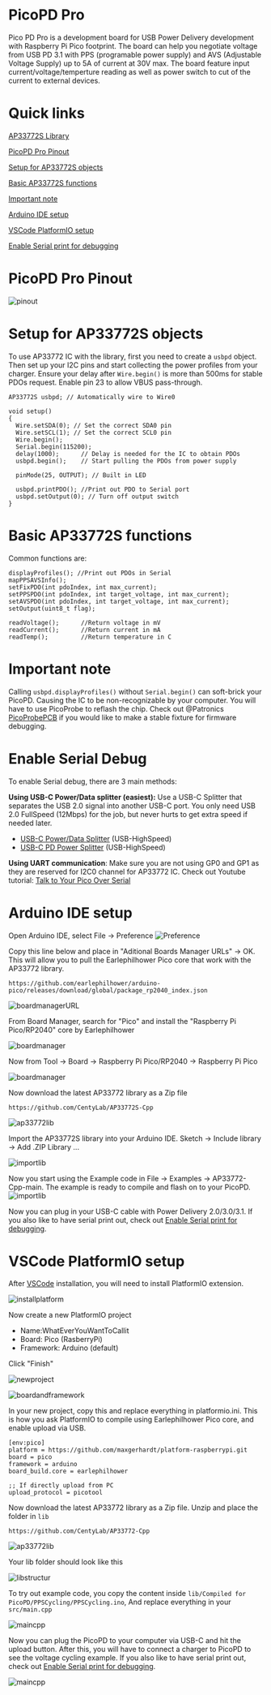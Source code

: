 # PicoPD Pro
Pico PD Pro is a development board for USB Power Delivery development with Raspberry Pi Pico footprint. The board can help you negotiate voltage from USB PD 3.1 with PPS (programable power supply) and AVS (Adjustable Voltage Supply) up to 5A of current at 30V max. The board feature input current/voltage/temperture reading as well as power switch to cut of the current to external devices.

# Quick links
[AP33772S Library](https://github.com/CentyLab/AP33772S-Cpp)

[PicoPD Pro Pinout](#picopd-pro-pinout)

[Setup for AP33772S objects](#setup-for-AP33772S-objects)

[Basic AP33772S functions](#basic-ap33772S-functions)

[Important note](#important-note)

[Arduino IDE setup](#arduino-ide-setup)

[VSCode PlatformIO setup](#vscode-platformio-setup)

[Enable Serial print for debugging](#enable-serial-debug)

# PicoPD Pro Pinout
![pinout](https://github.com/CentyLab/PicoPD_Pro/blob/main/Document/PicoPD-pinout-diagram.jpg?raw=true)


# Setup for AP33772S objects
To use AP33772 IC with the library, first you need to create a `usbpd` object. Then set up your I2C pins and start collecting the power profiles from your charger. Ensure your delay after `Wire.begin()` is more than 500ms for stable PDOs request. Enable pin 23 to allow VBUS pass-through.
```
AP33772S usbpd; // Automatically wire to Wire0

void setup()
{
  Wire.setSDA(0); // Set the correct SDA0 pin
  Wire.setSCL(1); // Set the correct SCL0 pin
  Wire.begin();
  Serial.begin(115200);
  delay(1000); 		// Delay is needed for the IC to obtain PDOs
  usbpd.begin(); 	// Start pulling the PDOs from power supply

  pinMode(25, OUTPUT); // Built in LED

  usbpd.printPDO(); //Print out PDO to Serial port
  usbpd.setOutput(0); // Turn off output switch
}
```

# Basic AP33772S functions
Common functions are:
```
displayProfiles(); //Print out PDOs in Serial
mapPPSAVSInfo();
setFixPDO(int pdoIndex, int max_current);
setPPSPDO(int pdoIndex, int target_voltage, int max_current);
setAVSPDO(int pdoIndex, int target_voltage, int max_current);
setOutput(uint8_t flag);

readVoltage();      //Return voltage in mV
readCurrent();      //Return current in mA      
readTemp();         //Return temperature in C                          
```

# Important note

Calling `usbpd.displayProfiles()` without `Serial.begin()` can soft-brick your PicoPD. Causing the IC to be non-recognizable by your computer. You will have to use PicoProbe to reflash the chip. Check out @Patronics [PicoProbePCB](https://github.com/Patronics/PicoProbePCB) if you would like to make a stable fixture for firmware debugging.

# Enable Serial Debug

To enable Serial debug, there are 3 main methods:

**Using USB-C Power/Data splitter (easiest):** Use a USB-C Splitter that separates the USB 2.0 signal into another USB-C port. You only need USB 2.0 FullSpeed (12Mbps) for the job, but never hurts to get extra speed if needed later. 

* [USB-C Power/Data Splitter](https://lectronz.com/products/usb-c-splitter) (USB-HighSpeed)
* [USB-C PD Power Splitter](https://www.tindie.com/products/essenceeng/usb-c-pd-power-splitter/) (USB-HighSpeed)


**Using UART communication**: Make sure you are not using GP0 and GP1 as they are reserved for I2C0 channel for AP33772 IC. Check out Youtube tutorial: [Talk to Your Pico Over Serial](https://www.youtube.com/watch?v=pbWhoJdYA1s)

# Arduino IDE setup
Open Arduino IDE, select File -> Preference
![Preference](https://github.com/CentyLab/PicoPD_Pro/blob/main/Document/doc1.png?raw=true)

Copy this line below and place in "Aditional Boards Manager URLs" -> OK. This will allow you to pull the Earlephilhower Pico core that work with the AP33772 library.

```
https://github.com/earlephilhower/arduino-pico/releases/download/global/package_rp2040_index.json
```
![boardmanagerURL](https://github.com/CentyLab/PicoPD_Pro/blob/main/Document/doc2.png?raw=true)

From Board Manager, search for "Pico" and install the "Raspberry Pi Pico/RP2040" core by Earlephilhower

![boardmanager](https://github.com/CentyLab/PicoPD_Pro/blob/main/Document/doc3.png?raw=true)

Now from Tool -> Board -> Raspberry Pi Pico/RP2040 -> Raspberry Pi Pico

![boardmanager](https://github.com/CentyLab/PicoPD_Pro/blob/main/Document/doc4.png?raw=true)

Now download the latest AP33772 library as a Zip file

```
https://github.com/CentyLab/AP33772S-Cpp
```
![ap33772lib](https://github.com/CentyLab/PicoPD_Pro/blob/main/Document/doc5.png?raw=true)

Import the AP33772S library into your Arduino IDE. Sketch -> Include library -> Add .ZIP Library ...

![importlib](https://github.com/CentyLab/PicoPD_Pro/blob/main/Document/doc6.png?raw=true)

Now you start using the Example code in File -> Examples -> AP33772-Cpp-main. The example is ready to compile and flash on to your PicoPD.
![importlib](https://github.com/CentyLab/PicoPD_Pro/blob/main/Document/doc8.png?raw=true)

Now you can plug in your USB-C cable with Power Delivery 2.0/3.0/3.1. If you also like to have serial print out, check out [Enable Serial print for debugging](#enable-serial-debug).

# VSCode PlatformIO setup
After [VSCode](https://code.visualstudio.com/) installation, you will need to install PlatformIO extension.

![installplatform](https://github.com/CentyLab/PicoPD_Pro/blob/main/Document/doc9.png?raw=true)

Now create a new PlatformIO project
+ Name:WhatEverYouWantToCallit
+ Board: Pico (RasberryPi)
+ Framework: Arduino (default)

Click "Finish"

![newproject](https://github.com/CentyLab/PicoPD_Pro/blob/main/Document/doc10.png?raw=true)

![boardandframework](https://github.com/CentyLab/PicoPD_Pro/blob/main/Document/doc11.png?raw=true)

In your new project, copy this and replace everything in platformio.ini. This is how you ask PlatformIO to compile using Earlephilhower Pico core, and enable upload via USB.


```
[env:pico]
platform = https://github.com/maxgerhardt/platform-raspberrypi.git
board = pico
framework = arduino
board_build.core = earlephilhower

;; If directly upload from PC
upload_protocol = picotool
```

Now download the latest AP33772 library as a Zip file. Unzip and place the folder in `lib`

```
https://github.com/CentyLab/AP33772-Cpp
```

![ap33772lib](https://github.com/CentyLab/PicoPD_Pro/blob/main/Document/doc5.png?raw=true)

Your lib folder should look like this

![libstructur](https://github.com/CentyLab/PicoPD_Pro/blob/main/Document/doc12.png?raw=true)

To try out example code, you copy the content inside `lib/Compiled for PicoPD/PPSCycling/PPSCycling.ino`, And replace everything in your `src/main.cpp`

![maincpp](https://github.com/CentyLab/PicoPD_Pro/blob/main/Document/doc13.png?raw=true)

Now you can plug the PicoPD to your computer via USB-C and hit the upload button. After this, you will have to connect a charger to PicoPD to see the voltage cycling example. If you also like to have serial print out, check out [Enable Serial print for debugging](#enable-serial-debug).

![maincpp](https://github.com/CentyLab/PicoPD_Pro/blob/main/Document/doc14.png?raw=true)